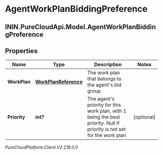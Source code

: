 # AgentWorkPlanBiddingPreference

## ININ.PureCloudApi.Model.AgentWorkPlanBiddingPreference

## Properties

|Name | Type | Description | Notes|
|------------ | ------------- | ------------- | -------------|
| **WorkPlan** | [**WorkPlanReference**](WorkPlanReference) | The work plan that belongs to the agent&#39;s bid group | |
| **Priority** | **int?** | The agent&#39;s priority for this work plan, with 1 being the best priority. Null if priority is not set for the work plan | [optional] |



_PureCloudPlatform.Client.V2 218.0.0_
